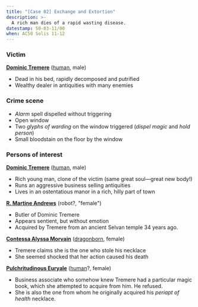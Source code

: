 ```yaml
---
title: "[Case 02] Exchange and Extortion"
description: >-
  A rich man dies of a rapid wasting disease.
datestamp: 50-03-11/00
when: AC50 Solis 11-12
---
```


### Victim

**[Dominic Tremere](../dossiers/dominic-tremere)** ([human](../creatures/humans), male)
* Dead in his bed, rapidly decomposed and putrified
* Wealthy dealer in antiquities with many enemies

### Crime scene

* *Alarm* spell dispelled without triggering
* Open window
* Two *glyphs of warding* on the window triggered (*dispel magic* and *hold person*)
* Small bloodstain on the floor by the window

### Persons of interest

**[Dominic Tremere](../dossiers/dominic-tremere)** ([human](../creatures/humans), male)
* Rich young man, clone of the victim (same great soul—great new body!)
* Runs an aggressive business selling antiquities
* Lives in an ostentatious manor in a rich, hilly part of town

**[R. Martine Andrews](../relics/warforged)** (robot?, "female")
* Butler of Dominic Tremere
* Appears sentient, but without emotion
* Acquired by Tremere from an ancient Selvan temple 34 years ago.

**[Contessa Alyssa Morvain](../dossiers/contessa-morvain)** ([dragonborn](../creatures/dragonborn), female)
* Tremere claims she is the one who stole his necklace
* She seemed shocked that her action caused his death

**[Pulchritudinous Euryale](../dossiers/pulchritudinous-euryale)** ([human](../creatures/humans)?, female)
* Business associate who somehow knew Tremere had a particular magic book, which she attempted to acquire from him. He refused.
* She is also the one from whom he originally acquired his *periapt of health* necklace.
